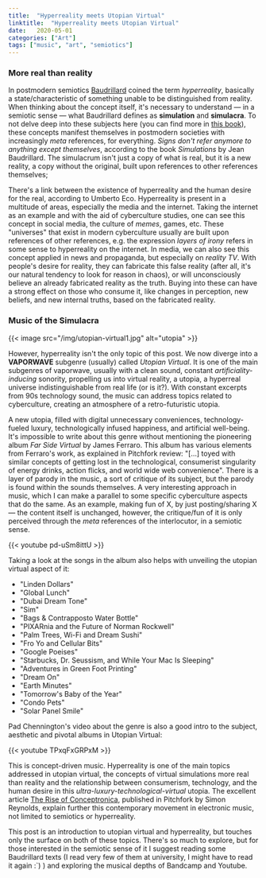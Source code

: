 ```yaml
---
title:  "Hyperreality meets Utopian Virtual"
linktitle:  "Hyperreality meets Utopian Virtual"
date:   2020-05-01
categories: ["Art"]
tags: ["music", "art", "semiotics"]
---
```




### More real than reality
In postmodern semiotics [Baudrillard](https://en.wikipedia.org/wiki/Jean_Baudrillard) coined the term *hyperreality*, basically a state/characteristic of something unable to be distinguished from reality. When thinking about the concept itself, it's necessary to understand — in a semiotic sense — what Baudrillard defines as **simulation** and **simulacra**. To not delve deep into these subjects here (you can find more in [this book](https://en.wikipedia.org/wiki/Simulacra_and_Simulation)), these concepts manifest themselves in postmodern societies with increasingly *meta* references, for everything. *Signs don't refer anymore to anything except themselves*, according to the book *Simulations* by Jean Baudrillard. The simulacrum isn't just a copy of what is real, but it is a new reality, a copy without the original, built upon references to other references themselves;

There's a link between the existence of hyperreality and the human desire for the real, according to Umberto Eco. Hyperreality is present in a multitude of areas, especially the media and the internet. Taking the internet as an example and with the aid of cyberculture studies, one can see this concept in social media, the culture of *memes*, games, etc. These "universes" that exist in modern cyberculture usually are built upon references of other references, e.g. the expression *layers of irony* refers in some sense to hyperreality on the internet. In media, we can also see this concept applied in news and propaganda, but especially on *reality TV*. With people's desire for reality, they can fabricate this false reality (after all, it's our natural tendency to look for reason in chaos), or will unconsciously believe an already fabricated reality as the truth. Buying into these can have a strong effect on those who consume it, like changes in perception, new beliefs, and new internal truths, based on the fabricated reality.

### Music of the Simulacra
{{< image
    src="/img/utopian-virtual1.jpg"
    alt="utopia" >}}

However, hyperreality isn't the only topic of this post. We now diverge into a **VAPORWAVE** subgenre (usually) called *Utopian Virtual*. It is one of the main subgenres of vaporwave, usually with a clean sound, constant *artificiality-inducing* sonority, propelling us into virtual reality, a utopia, a hyperreal universe indistinguishable from real life (or is it?). With constant excerpts from 90s technology sound, the music can address topics related to cyberculture, creating an atmosphere of a retro-futuristic utopia.

A new utopia, filled with digital unnecessary conveniences, technology-fueled luxury, technologically infused happiness, and artificial well-being. It's impossible to write about this genre without mentioning the pioneering album *Far Side Virtual* by James Ferraro. This album has various elements from Ferraro's work, as explained in Pitchfork review: "[...] toyed with similar concepts of getting lost in the technological, consumerist singularity of energy drinks, action flicks, and world wide web convenience". There is a layer of parody in the music, a sort of critique of its subject, but the parody is found within the sounds themselves. A very interesting approach in music, which I can make a parallel to some specific cyberculture aspects that do the same. As an example, making fun of X, by just posting/sharing X — the content itself is unchanged, however, the critique/fun of it is only perceived through the *meta* references of the interlocutor, in a semiotic sense.

{{< youtube pd-uSm8ittU >}}

Taking a look at the songs in the album also helps with unveiling the utopian virtual aspect of it:

- "Linden Dollars"
- "Global Lunch"
- "Dubai Dream Tone"
- "Sim"
- "Bags & Contrapposto Water Bottle"
- "PIXARnia and the Future of Norman Rockwell"
- "Palm Trees, Wi-Fi and Dream Sushi"
- "Fro Yo and Cellular Bits"
- "Google Poeises"
- "Starbucks, Dr. Seussism, and While Your Mac Is Sleeping"
- "Adventures in Green Foot Printing"
- "Dream On"
- "Earth Minutes"
- "Tomorrow's Baby of the Year"
- "Condo Pets"
- "Solar Panel Smile"


Pad Chennington's video about the genre is also a good intro to the subject, aesthetic and pivotal albums in Utopian Virtual:

{{< youtube TPxqFxGRPxM >}}

This is concept-driven music. Hyperreality is one of the main topics addressed in utopian virtual, the concepts of virtual simulations more real than reality and the relationship between consumerism, technology, and the human desire in this *ultra-luxury-technological-virtual* utopia. The excellent article [The Rise of Conceptronica](https://pitchfork.com/features/article/2010s-rise-of-conceptronica-electronic-music/), published in Pitchfork by Simon Reynolds, explain further this contemporary movement in electronic music, not limited to semiotics or hyperreality.

This post is an introduction to utopian virtual and hyperreality, but touches only the surface on both of these topics. There's so much to explore, but for those interested in the semiotic sense of it I suggest reading some Baudrillard texts (I read very few of them at university, I might have to read it again :`) ) and exploring the musical depths of Bandcamp and Youtube.
